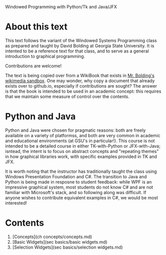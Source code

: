 <div style="size: 48pt">Windowed Programming with Python/Tk and Java/JFX</div>

# About this text

This text follows the variant of the Windowed Systems Programming class as prepared and taught by David Bolding at Georgia State University.
It is intented to be a reference text for that class, and to serve as a general introduction to graphical programming.

Contributions are welcome!

The text is being copied over from a WikiBook that exists in [Mr. Bolding's wikimedia sandbox](https://en.wikibooks.org/wiki/User:Boldingd/Sandbox/GuiProgramming).
One may wonder, why copy a document that already exists over to github.io, especially if contributions are sought?
The answer is that the book is intended to be used in an academic concept: this requires that we maintain some measure of control over the contents.

# Python and Java

Python and Java were chosen for pragmatic reasons: both are freely available on a variety of platformss, and both are very common in academic and educational environments (at GSU's in particular!).
This course is not intended to be a detailed course in either TK-with-Python or JFX-with-Java; isntead, the intent is to focus on abstract concepts and "repeating themes" in how graphical libraries work, with specific examples provided in TK and JFX.

It is worth noting that the instructor has traditionally taught the class using Windows Presentation Foundation and C\#.
The transition to Java and Python is being made in resposne to student feedback: while WPF is an impressive graphical system, most students do not know C\# and are not familiar with Microsoft's stack, and so following along was difficult.
If anyone wishes to contribute equivalent examples in C#, we would be most interested!

# Contents

1. [Concepts](ch concepts/concepts.md)
1. [Basic Widgets](sec basics/basic widgets.md)
1. [Selection Widgets](sec basics/selection widgets.md)
